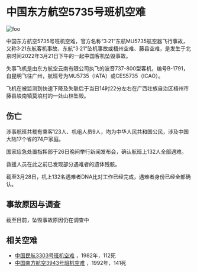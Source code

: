 # 中国东方航空5735号班机空难

<img :src="$withBase('/image/social/accident/China_Eastern_Airlines_Flight_5735_flight_path_zh-cn.svg')" alt="foo">


中国东方航空5735号班机空难，官方名称“3·21”东航MU5735航空器飞行事故，又称3·21东航客机事故、东航“3·21”坠机事故或梧州空难、藤县空难，是发生于北京时间2022年3月21日下午的一起中国客机坠毁事故。

失事飞机是由东方航空云南有限公司执飞的波音737-800型客机，编号B-1791，自昆明飞往广州，航班号为MU5735（IATA）或CES5735（ICAO）。

飞机在被监测到快速下降及失联后于当日14时22分左右在广西壮族自治区梧州市藤县埌南镇莫埌村的一处山林坠毁。

## 伤亡

涉事航班共载有乘客123人、机组人员9人，均为中华人民共和国公民，涉及中国大陆17个省的74户家庭。

国家应急处置指挥部于26日晚间举行新闻发布会，确认航班上132人全部遇难。

救援人员在此之前已发现部分遇难者的遗体残骸。

截至3月28日，机上132名遇难者DNA比对工作已经完成，遇难者身份已经全部确认。

## 事故原因与调查

截至目前，坠毁事故原因仍在调查中

## 相关空难

- [中国民航3303号班机空难](https://zh.wikipedia.org/wiki/%E4%B8%AD%E5%9B%BD%E6%B0%91%E8%88%AA3303%E5%8F%B7%E7%8F%AD%E6%9C%BA%E7%A9%BA%E9%9A%BE)
  ，1982年，112死
- [中国南方航空3943号班机空难](https://zh.wikipedia.org/wiki/%E4%B8%AD%E5%9B%BD%E5%8D%97%E6%96%B9%E8%88%AA%E7%A9%BA3943%E5%8F%B7%E7%8F%AD%E6%9C%BA%E7%A9%BA%E9%9A%BE)
  ，1992年，141死
